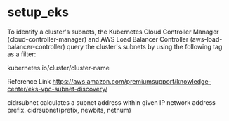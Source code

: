# setup_eks

To identify a cluster's subnets, the Kubernetes Cloud Controller Manager (cloud-controller-manager) and AWS Load Balancer Controller (aws-load-balancer-controller) query the cluster's subnets by using the following tag as a filter:

kubernetes.io/cluster/cluster-name

Reference Link https://aws.amazon.com/premiumsupport/knowledge-center/eks-vpc-subnet-discovery/

cidrsubnet calculates a subnet address within given IP network address prefix.
cidrsubnet(prefix, newbits, netnum)
